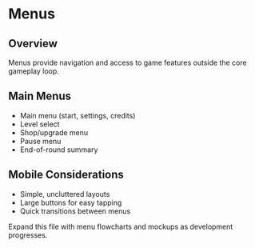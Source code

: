 # Menus

## Overview
Menus provide navigation and access to game features outside the core gameplay loop.

## Main Menus
- Main menu (start, settings, credits)
- Level select
- Shop/upgrade menu
- Pause menu
- End-of-round summary

## Mobile Considerations
- Simple, uncluttered layouts
- Large buttons for easy tapping
- Quick transitions between menus

Expand this file with menu flowcharts and mockups as development progresses. 